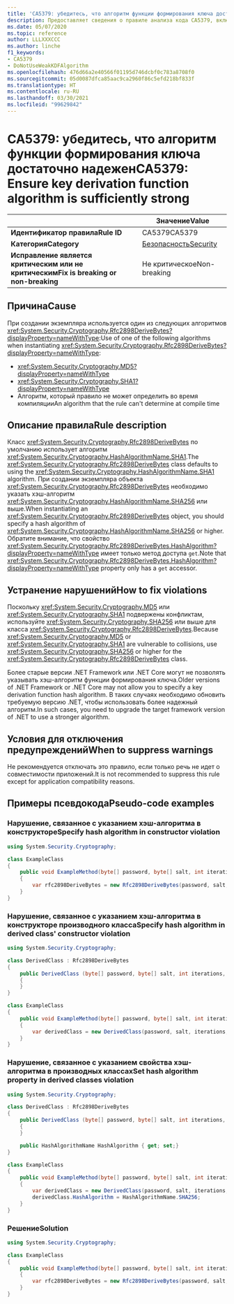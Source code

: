 ```yaml
---
title: 'CA5379: убедитесь, что алгоритм функции формирования ключа достаточно надежен (анализ кода)'
description: Предоставляет сведения о правиле анализа кода CA5379, включая причины нарушений и способы их устранения, а также условия отключения правила.
ms.date: 05/07/2020
ms.topic: reference
author: LLLXXXCCC
ms.author: linche
f1_keywords:
- CA5379
- DoNotUseWeakKDFAlgorithm
ms.openlocfilehash: 476d66a2e40566f01195d746dcbf0c783a8708f0
ms.sourcegitcommit: 05d0087dfca85aac9ca2960f86c5efd218bf833f
ms.translationtype: HT
ms.contentlocale: ru-RU
ms.lasthandoff: 03/30/2021
ms.locfileid: "99629842"
---
```

# <a name="ca5379-ensure-key-derivation-function-algorithm-is-sufficiently-strong"></a><span data-ttu-id="7c71c-103">CA5379: убедитесь, что алгоритм функции формирования ключа достаточно надежен</span><span class="sxs-lookup"><span data-stu-id="7c71c-103">CA5379: Ensure key derivation function algorithm is sufficiently strong</span></span>

| | <span data-ttu-id="7c71c-104">Значение</span><span class="sxs-lookup"><span data-stu-id="7c71c-104">Value</span></span> |
|-|-|
| <span data-ttu-id="7c71c-105">**Идентификатор правила**</span><span class="sxs-lookup"><span data-stu-id="7c71c-105">**Rule ID**</span></span> |<span data-ttu-id="7c71c-106">CA5379</span><span class="sxs-lookup"><span data-stu-id="7c71c-106">CA5379</span></span>|
| <span data-ttu-id="7c71c-107">**Категория**</span><span class="sxs-lookup"><span data-stu-id="7c71c-107">**Category**</span></span> |[<span data-ttu-id="7c71c-108">Безопасность</span><span class="sxs-lookup"><span data-stu-id="7c71c-108">Security</span></span>](security-warnings.md)|
| <span data-ttu-id="7c71c-109">**Исправление является критическим или не критическим**</span><span class="sxs-lookup"><span data-stu-id="7c71c-109">**Fix is breaking or non-breaking**</span></span> |<span data-ttu-id="7c71c-110">Не критическое</span><span class="sxs-lookup"><span data-stu-id="7c71c-110">Non-breaking</span></span>|

## <a name="cause"></a><span data-ttu-id="7c71c-111">Причина</span><span class="sxs-lookup"><span data-stu-id="7c71c-111">Cause</span></span>

<span data-ttu-id="7c71c-112">При создании экземпляра используется один из следующих алгоритмов <xref:System.Security.Cryptography.Rfc2898DeriveBytes?displayProperty=nameWithType>:</span><span class="sxs-lookup"><span data-stu-id="7c71c-112">Use of one of the following algorithms when instantiating <xref:System.Security.Cryptography.Rfc2898DeriveBytes?displayProperty=nameWithType>:</span></span>

- <xref:System.Security.Cryptography.MD5?displayProperty=nameWithType>
- <xref:System.Security.Cryptography.SHA1?displayProperty=nameWithType>
- <span data-ttu-id="7c71c-113">Алгоритм, который правило не может определить во время компиляции</span><span class="sxs-lookup"><span data-stu-id="7c71c-113">An algorithm that the rule can't determine at compile time</span></span>

## <a name="rule-description"></a><span data-ttu-id="7c71c-114">Описание правила</span><span class="sxs-lookup"><span data-stu-id="7c71c-114">Rule description</span></span>

<span data-ttu-id="7c71c-115">Класс <xref:System.Security.Cryptography.Rfc2898DeriveBytes> по умолчанию использует алгоритм <xref:System.Security.Cryptography.HashAlgorithmName.SHA1>.</span><span class="sxs-lookup"><span data-stu-id="7c71c-115">The <xref:System.Security.Cryptography.Rfc2898DeriveBytes> class defaults to using the <xref:System.Security.Cryptography.HashAlgorithmName.SHA1> algorithm.</span></span> <span data-ttu-id="7c71c-116">При создании экземпляра объекта <xref:System.Security.Cryptography.Rfc2898DeriveBytes> необходимо указать хэш-алгоритм <xref:System.Security.Cryptography.HashAlgorithmName.SHA256> или выше.</span><span class="sxs-lookup"><span data-stu-id="7c71c-116">When instantiating an <xref:System.Security.Cryptography.Rfc2898DeriveBytes> object, you should specify a hash algorithm of <xref:System.Security.Cryptography.HashAlgorithmName.SHA256> or higher.</span></span> <span data-ttu-id="7c71c-117">Обратите внимание, что свойство <xref:System.Security.Cryptography.Rfc2898DeriveBytes.HashAlgorithm?displayProperty=nameWithType> имеет только метод доступа `get`.</span><span class="sxs-lookup"><span data-stu-id="7c71c-117">Note that <xref:System.Security.Cryptography.Rfc2898DeriveBytes.HashAlgorithm?displayProperty=nameWithType> property only has a `get` accessor.</span></span>

## <a name="how-to-fix-violations"></a><span data-ttu-id="7c71c-118">Устранение нарушений</span><span class="sxs-lookup"><span data-stu-id="7c71c-118">How to fix violations</span></span>

<span data-ttu-id="7c71c-119">Поскольку <xref:System.Security.Cryptography.MD5> или <xref:System.Security.Cryptography.SHA1> подвержены конфликтам, используйте <xref:System.Security.Cryptography.SHA256> или выше для класса <xref:System.Security.Cryptography.Rfc2898DeriveBytes>.</span><span class="sxs-lookup"><span data-stu-id="7c71c-119">Because <xref:System.Security.Cryptography.MD5> or <xref:System.Security.Cryptography.SHA1> are vulnerable to collisions, use <xref:System.Security.Cryptography.SHA256> or higher for the <xref:System.Security.Cryptography.Rfc2898DeriveBytes> class.</span></span>

<span data-ttu-id="7c71c-120">Более старые версии .NET Framework или .NET Core могут не позволять указывать хэш-алгоритм функции формирования ключа.</span><span class="sxs-lookup"><span data-stu-id="7c71c-120">Older versions of .NET Framework or .NET Core may not allow you to specify a key derivation function hash algorithm.</span></span> <span data-ttu-id="7c71c-121">В таких случаях необходимо обновить требуемую версию .NET, чтобы использовать более надежный алгоритм.</span><span class="sxs-lookup"><span data-stu-id="7c71c-121">In such cases, you need to upgrade the target framework version of .NET to use a stronger algorithm.</span></span>

## <a name="when-to-suppress-warnings"></a><span data-ttu-id="7c71c-122">Условия для отключения предупреждений</span><span class="sxs-lookup"><span data-stu-id="7c71c-122">When to suppress warnings</span></span>

<span data-ttu-id="7c71c-123">Не рекомендуется отключать это правило, если только речь не идет о совместимости приложений.</span><span class="sxs-lookup"><span data-stu-id="7c71c-123">It is not recommended to suppress this rule except for application compatibility reasons.</span></span>

## <a name="pseudo-code-examples"></a><span data-ttu-id="7c71c-124">Примеры псевдокода</span><span class="sxs-lookup"><span data-stu-id="7c71c-124">Pseudo-code examples</span></span>

### <a name="specify-hash-algorithm-in-constructor-violation"></a><span data-ttu-id="7c71c-125">Нарушение, связанное с указанием хэш-алгоритма в конструкторе</span><span class="sxs-lookup"><span data-stu-id="7c71c-125">Specify hash algorithm in constructor violation</span></span>

```csharp
using System.Security.Cryptography;

class ExampleClass
{
    public void ExampleMethod(byte[] password, byte[] salt, int iterations, HashAlgorithmName hashAlgorithm)
    {
        var rfc2898DeriveBytes = new Rfc2898DeriveBytes(password, salt, iterations, HashAlgorithmName.MD5);
    }
}
```

### <a name="specify-hash-algorithm-in-derived-class-constructor-violation"></a><span data-ttu-id="7c71c-126">Нарушение, связанное с указанием хэш-алгоритма в конструкторе производного класса</span><span class="sxs-lookup"><span data-stu-id="7c71c-126">Specify hash algorithm in derived class' constructor violation</span></span>

```csharp
using System.Security.Cryptography;

class DerivedClass : Rfc2898DeriveBytes
{
    public DerivedClass (byte[] password, byte[] salt, int iterations, HashAlgorithmName hashAlgorithm) : base(password, salt, iterations, hashAlgorithm)
    {
    }
}

class ExampleClass
{
    public void ExampleMethod(byte[] password, byte[] salt, int iterations, HashAlgorithmName hashAlgorithm)
    {
        var derivedClass = new DerivedClass(password, salt, iterations, HashAlgorithmName.MD5);
    }
}
```

### <a name="set-hash-algorithm-property-in-derived-classes-violation"></a><span data-ttu-id="7c71c-127">Нарушение, связанное с указанием свойства хэш-алгоритма в производных классах</span><span class="sxs-lookup"><span data-stu-id="7c71c-127">Set hash algorithm property in derived classes violation</span></span>

```csharp
using System.Security.Cryptography;

class DerivedClass : Rfc2898DeriveBytes
{
    public DerivedClass (byte[] password, byte[] salt, int iterations, HashAlgorithmName hashAlgorithm) : base(password, salt, iterations, hashAlgorithm)
    {
    }

    public HashAlgorithmName HashAlgorithm { get; set;}
}

class ExampleClass
{
    public void ExampleMethod(byte[] password, byte[] salt, int iterations, HashAlgorithmName hashAlgorithm)
    {
        var derivedClass = new DerivedClass(password, salt, iterations, HashAlgorithmName.MD5);
        derivedClass.HashAlgorithm = HashAlgorithmName.SHA256;
    }
}
```

### <a name="solution"></a><span data-ttu-id="7c71c-128">Решение</span><span class="sxs-lookup"><span data-stu-id="7c71c-128">Solution</span></span>

```csharp
using System.Security.Cryptography;

class ExampleClass
{
    public void ExampleMethod(byte[] password, byte[] salt, int iterations, HashAlgorithmName hashAlgorithm)
    {
        var rfc2898DeriveBytes = new Rfc2898DeriveBytes(password, salt, iterations, HashAlgorithmName.SHA256);
    }
}
```
